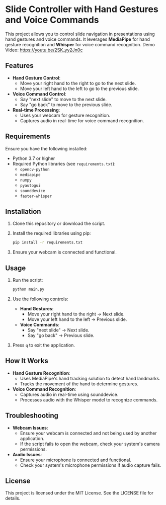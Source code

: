 # Slide Controller with Hand Gestures and Voice Commands

This project allows you to control slide navigation in presentations using hand gestures and voice commands. It leverages **MediaPipe** for hand gesture recognition and **Whisper** for voice command recognition.
Demo Video: https://youtu.be/2SK_yy2Jn0c

## Features

- **Hand Gesture Control**:
  - Move your right hand to the right to go to the next slide.
  - Move your left hand to the left to go to the previous slide.
- **Voice Command Control**:
  - Say "next slide" to move to the next slide.
  - Say "go back" to move to the previous slide.
- **Real-time Processing**:
  - Uses your webcam for gesture recognition.
  - Captures audio in real-time for voice command recognition.

## Requirements

Ensure you have the following installed:

- Python 3.7 or higher
- Required Python libraries (see `requirements.txt`):
  - `opencv-python`
  - `mediapipe`
  - `numpy`
  - `pyautogui`
  - `sounddevice`
  - `faster-whisper`

## Installation

1. Clone this repository or download the script.
2. Install the required libraries using pip:

   ```bash
   pip install -r requirements.txt
   ```

3. Ensure your webcam is connected and functional.

## Usage
1. Run the script:

    ```bash
    python main.py
    ```

2. Use the following controls:
    - **Hand Gestures**:
        - Move your right hand to the right → Next slide.
        - Move your left hand to the left → Previous slide.
    - **Voice Commands**:
        - Say "next slide" → Next slide.
        - Say "go back" → Previous slide.
3. Press `q` to exit the application.

## How It Works
- **Hand Gesture Recognition**:
    - Uses MediaPipe's hand tracking solution to detect hand landmarks.
    - Tracks the movement of the hand to determine gestures.
- **Voice Command Recognition**:
    - Captures audio in real-time using sounddevice.
    - Processes audio with the Whisper model to recognize commands.

## Troubleshooting
- **Webcam Issues**:
    - Ensure your webcam is connected and not being used by another application.
    - If the script fails to open the webcam, check your system's camera permissions.
- **Audio Issues**:
    - Ensure your microphone is connected and functional.
    - Check your system's microphone permissions if audio capture fails.

## License
This project is licensed under the MIT License. See the LICENSE file for details.
